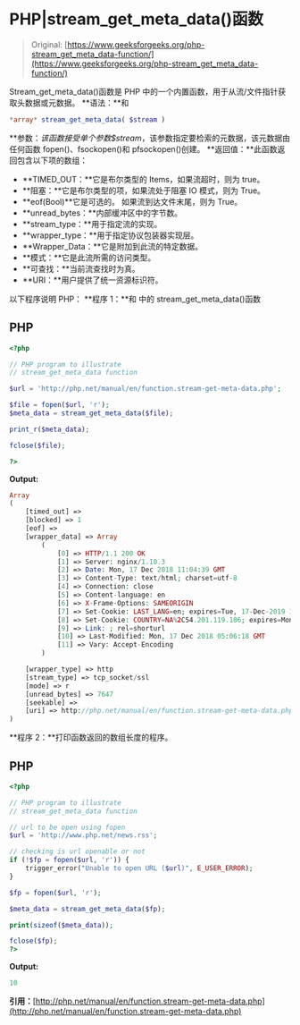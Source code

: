# PHP|stream_get_meta_data()函数

> Original: [https://www.geeksforgeeks.org/php-stream_get_meta_data-function/](https://www.geeksforgeeks.org/php-stream_get_meta_data-function/)

Stream_get_meta_data()函数是 PHP 中的一个内置函数，用于从流/文件指针获取头数据或元数据。
**语法：**和

```php
*array* stream_get_meta_data( $stream )
```

**参数：**该函数接受单个参数*$stream*，该参数指定要检索的元数据，该元数据由任何函数 fopen()、fsockopen()和 pfsockopen()创建。
**返回值：**此函数返回包含以下项的数组：

*   **TIMED_OUT：**它是布尔类型的 Items，如果流超时，则为 true。
*   **阻塞：**它是布尔类型的项，如果流处于阻塞 IO 模式，则为 True。
*   **eof(Bool)**它是可选的。 如果流到达文件末尾，则为 True。
*   **unread_bytes：**内部缓冲区中的字节数。
*   **stream_type：**用于指定流的实现。
*   **wrapper_type：**用于指定协议包装器实现层。
*   **Wrapper_Data：**它是附加到此流的特定数据。
*   **模式：**它是此流所需的访问类型。
*   **可查找：**当前流查找时为真。
*   **URI：**用户提供了统一资源标识符。

以下程序说明 PHP：
**程序 1：**和
中的 stream_get_meta_data()函数

## PHP

```php
<?php

// PHP program to illustrate
// stream_get_meta_data function

$url = 'http://php.net/manual/en/function.stream-get-meta-data.php';

$file = fopen($url, 'r');
$meta_data = stream_get_meta_data($file);

print_r($meta_data);

fclose($file);

?>
```

**Output:** 

```php
Array
(
    [timed_out] => 
    [blocked] => 1
    [eof] => 
    [wrapper_data] => Array
        (
            [0] => HTTP/1.1 200 OK
            [1] => Server: nginx/1.10.3
            [2] => Date: Mon, 17 Dec 2018 11:04:39 GMT
            [3] => Content-Type: text/html; charset=utf-8
            [4] => Connection: close
            [5] => Content-language: en
            [6] => X-Frame-Options: SAMEORIGIN
            [7] => Set-Cookie: LAST_LANG=en; expires=Tue, 17-Dec-2019 11:04:39 GMT; Max-Age=31536000; path=/; domain=.php.net
            [8] => Set-Cookie: COUNTRY=NA%2C54.201.119.186; expires=Mon, 24-Dec-2018 11:04:39 GMT; Max-Age=604800; path=/; domain=.php.net
            [9] => Link: ; rel=shorturl
            [10] => Last-Modified: Mon, 17 Dec 2018 05:06:18 GMT
            [11] => Vary: Accept-Encoding
        )

    [wrapper_type] => http
    [stream_type] => tcp_socket/ssl
    [mode] => r
    [unread_bytes] => 7647
    [seekable] => 
    [uri] => http://php.net/manual/en/function.stream-get-meta-data.php
)
```

**程序 2：**打印函数返回的数组长度的程序。

## PHP

```php
<?php

// PHP program to illustrate
// stream_get_meta_data function

// url to be open using fopen
$url = 'http://www.php.net/news.rss';

// checking is url openable or not
if (!$fp = fopen($url, 'r')) {
    trigger_error("Unable to open URL ($url)", E_USER_ERROR);
}

$fp = fopen($url, 'r');

$meta_data = stream_get_meta_data($fp);

print(sizeof($meta_data));

fclose($fp);
?>
```

**Output:** 

```php
10
```

**引用：**[http://php.net/manual/en/function.stream-get-meta-data.php](http://php.net/manual/en/function.stream-get-meta-data.php)